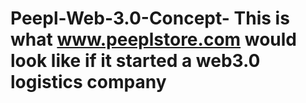 # Peepl-Web-3.0-Concept- This is what www.peeplstore.com would look like if it started a web3.0 logistics company
